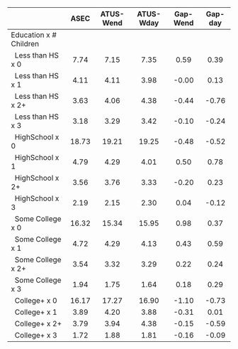 
|                      |         ASEC |    ATUS-Wend |    ATUS-Wday |     Gap-Wend |      Gap-day |
| -------------------- | :----------: | :----------: | :----------: | :----------: | :----------: |
| Education x # Children |              |              |              |              |              |
| &nbsp;&nbsp;Less than HS x 0 |         7.74 |         7.15 |         7.35 |         0.59 |         0.39 |
| &nbsp;&nbsp;Less than HS x 1 |         4.11 |         4.11 |         3.98 |        -0.00 |         0.13 |
| &nbsp;&nbsp;Less than HS x 2+ |         3.63 |         4.06 |         4.38 |        -0.44 |        -0.76 |
| &nbsp;&nbsp;Less than HS x 3 |         3.18 |         3.29 |         3.42 |        -0.10 |        -0.24 |
| &nbsp;&nbsp;HighSchool x 0 |        18.73 |        19.21 |        19.25 |        -0.48 |        -0.52 |
| &nbsp;&nbsp;HighSchool x 1 |         4.79 |         4.29 |         4.01 |         0.50 |         0.78 |
| &nbsp;&nbsp;HighSchool x 2+ |         3.56 |         3.76 |         3.33 |        -0.20 |         0.23 |
| &nbsp;&nbsp;HighSchool x 3 |         2.19 |         2.15 |         2.30 |         0.04 |        -0.12 |
| &nbsp;&nbsp;Some College x 0 |        16.32 |        15.34 |        15.95 |         0.98 |         0.37 |
| &nbsp;&nbsp;Some College x 1 |         4.72 |         4.29 |         4.13 |         0.43 |         0.59 |
| &nbsp;&nbsp;Some College x 2+ |         3.54 |         3.32 |         3.29 |         0.22 |         0.24 |
| &nbsp;&nbsp;Some College x 3 |         1.94 |         1.75 |         1.64 |         0.18 |         0.29 |
| &nbsp;&nbsp;College+ x 0 |        16.17 |        17.27 |        16.90 |        -1.10 |        -0.73 |
| &nbsp;&nbsp;College+ x 1 |         3.89 |         4.20 |         3.88 |        -0.31 |         0.01 |
| &nbsp;&nbsp;College+ x 2+ |         3.79 |         3.94 |         4.38 |        -0.15 |        -0.59 |
| &nbsp;&nbsp;College+ x 3 |         1.72 |         1.88 |         1.81 |        -0.16 |        -0.09 |

